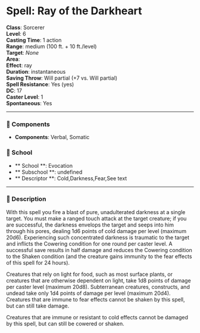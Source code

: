 
# Spell: Ray of the Darkheart
**Class**: Sorcerer  
**Level**: 6  
**Casting Time**: 1 action  
**Range**: medium (100 ft. + 10 ft./level)  
**Target**: _None_  
**Area**:   
**Effect**: ray  
**Duration**: instantaneous  
**Saving Throw**: Will partial (+7 vs. Will partial)  
**Spell Resistance**: Yes (yes)  
**DC**: 17  
**Caster Level**: 1  
**Spontaneous**: Yes

---

### 🔮 Components
- **Components**: Verbal, Somatic

### 🏫 School
- ** School **: Evocation
- ** Subschool **: undefined
- ** Descriptor **: Cold,Darkness,Fear,See text
---

### 📜 Description
With this spell you fire a blast of pure, unadulterated darkness at a single target. You must make a ranged touch attack at the target creature; if you are successful, the darkness envelops the target and seeps into him through his pores, dealing 1d6 points of cold damage per level (maximum 20d6). Experiencing such concentrated darkness is traumatic to the target and inflicts the Cowering condition for one round per caster level. A successful save results in half damage and reduces the Cowering condition to the Shaken condition (and the creature gains immunity to the fear effects of this spell for 24 hours). 

Creatures that rely on light for food, such as most surface plants, or creatures that are otherwise dependent on light, take 1d8 points of damage per caster level (maximum 20d8). Subterranean creatures, constructs, and undead take only 1d4 points of damage per level (maximum 20d4). Creatures that are immune to fear effects cannot be shaken by this spell, but can still take damage. 

Creatures that are immune or resistant to cold effects cannot be damaged by this spell, but can still be cowered or shaken.
